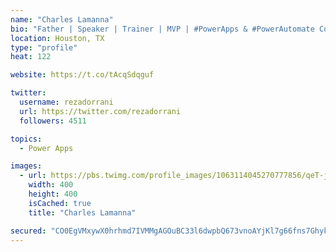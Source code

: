 ```yaml
---
name: "Charles Lamanna"
bio: "Father | Speaker | Trainer | MVP | #PowerApps & #PowerAutomate Community Super User | YouTuber Right-pointing triangle http://youtube.com/c/rezadorrani | Learn - Share - Clockwise rightwards and leftwards open circle arrows"
location: Houston, TX
type: "profile"
heat: 122

website: https://t.co/tAcqSdqguf

twitter:
  username: rezadorrani
  url: https://twitter.com/rezadorrani
  followers: 4511

topics:
  - Power Apps

images:
  - url: https://pbs.twimg.com/profile_images/1063114045270777856/qeT-jpWr_400x400.jpg
    width: 400
    height: 400
    isCached: true
    title: "Charles Lamanna"

secured: "CO0EgVMxywX0hrhmd7IVMMgAGOuBC33l6dwpbQ673vnoAYjKl7g66fns7GhykjiyvdPlKYJIBCAv2HWLGHPmVurl3XQqQ+LFAEGd9lKBJwU7qqNRpH86nJID1094H5w40tXxP7QJxyxO8XEg8SYAyW8mn7J2h5bWaAE5n+jn8N3rD+jfkdQRxjUnSI46qQwRvg6m9oCOwqIftdus/v2k6JN98SW6ulRTqeI5mZtDXyPZQKag2vtsBj6F9wAjb9uYBrBYklAQtDjfcnY3pgMU5eWffyfT5ONcYYNJ+pk41uqPWj6FNxNfGHitIS2qGGzPEkRtmyjRd83qfUnqIfVwZhkNRFKj3o6+u+8kYVtOXE6Q+VbhAtzcTN9hSeXXyOtdHULCoCEmPkyGMZTRPEo1uYElovf++KDIIsIMqWucxLE=;cA4xoK7FvRypA22kSjNuAQ=="
---
```


